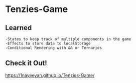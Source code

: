 # Tenzies-Game

## Learned
    -States to keep track of multiple components in the game
    -Effects to store data to localStorage
    -Conditional Rendering with && or Ternaries

## Check it Out!
https://1nayeeyan.github.io/Tenzies-Game/
